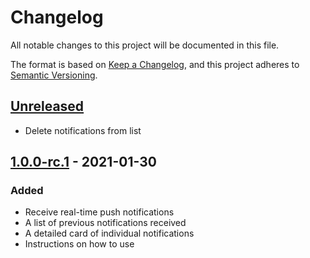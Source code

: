 # Changelog
All notable changes to this project will be documented in this file.

The format is based on [Keep a Changelog](https://keepachangelog.com/en/1.0.0/),
and this project adheres to [Semantic Versioning](https://semver.org/spec/v2.0.0.html).

## [Unreleased]
- Delete notifications from list

## [1.0.0-rc.1] - 2021-01-30
### Added
- Receive real-time push notifications
- A list of previous notifications received
- A detailed card of individual notifications
- Instructions on how to use

[Unreleased]: https://github.com/adriancleung/pushie/compare/v1.0.0-rc.1...HEAD
[1.0.0]: https://github.com/adriancleung/pushie/compare/v1.0.0-rc.1...1.0.0
[1.0.0-rc.1]: https://github.com/adriancleung/pushie/releases/tag/v1.0.0-rc.1
